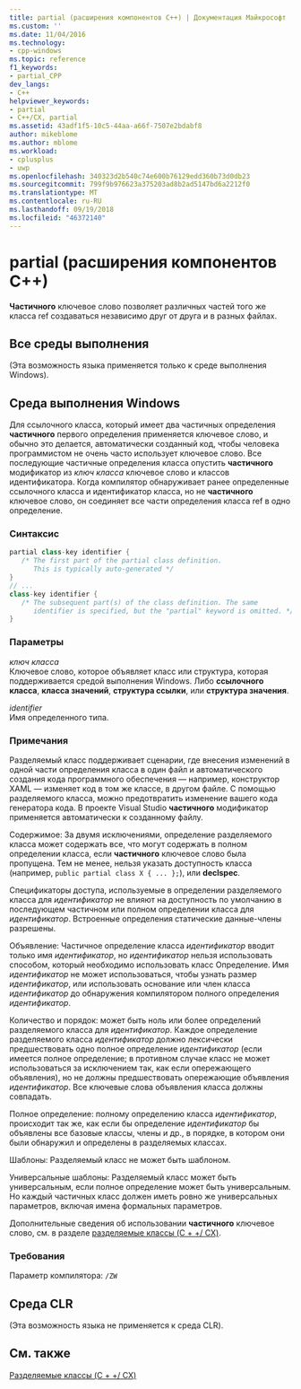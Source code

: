 ```yaml
---
title: partial (расширения компонентов C++) | Документация Майкрософт
ms.custom: ''
ms.date: 11/04/2016
ms.technology:
- cpp-windows
ms.topic: reference
f1_keywords:
- partial_CPP
dev_langs:
- C++
helpviewer_keywords:
- partial
- C++/CX, partial
ms.assetid: 43adf1f5-10c5-44aa-a66f-7507e2bdabf8
author: mikeblome
ms.author: mblome
ms.workload:
- cplusplus
- uwp
ms.openlocfilehash: 340323d2b540c74e600b76129edd360b73d0db23
ms.sourcegitcommit: 799f9b976623a375203ad8b2ad5147bd6a2212f0
ms.translationtype: MT
ms.contentlocale: ru-RU
ms.lasthandoff: 09/19/2018
ms.locfileid: "46372140"
---
```

# <a name="partial--c-component-extensions"></a>partial (расширения компонентов C++)

**Частичного** ключевое слово позволяет различных частей того же класса ref создаваться независимо друг от друга и в разных файлах.

## <a name="all-runtimes"></a>Все среды выполнения

(Эта возможность языка применяется только к среде выполнения Windows).

## <a name="windows-runtime"></a>Среда выполнения Windows

Для ссылочного класса, который имеет два частичных определения **частичного** первого определения применяется ключевое слово, и обычно это делается, автоматически созданный код, чтобы человека программистом не очень часто использует ключевое слово. Все последующие частичные определения класса опустить **частичного** модификатор из *ключ класса* ключевое слово и классов идентификатора. Когда компилятор обнаруживает ранее определенные ссылочного класса и идентификатор класса, но не **частичного** ключевое слово, он соединяет все части определения класса ref в одно определение.

### <a name="syntax"></a>Синтаксис

```cpp
partial class-key identifier {
   /* The first part of the partial class definition. 
      This is typically auto-generated */
}
// ...
class-key identifier {
   /* The subsequent part(s) of the class definition. The same 
      identifier is specified, but the "partial" keyword is omitted. */
}
```

### <a name="parameters"></a>Параметры

*ключ класса*<br/>
Ключевое слово, которое объявляет класс или структура, которая поддерживается средой выполнения Windows. Либо **ссылочного класса**, **класса значений**, **структура ссылки**, или **структура значения**.

*identifier*<br/>
Имя определенного типа.

### <a name="remarks"></a>Примечания

Разделяемый класс поддерживает сценарии, где внесения изменений в одной части определения класса в один файл и автоматического создания кода программного обеспечения — например, конструктор XAML — изменяет код в том же классе, в другом файле. С помощью разделяемого класса, можно предотвратить изменение вашего кода генератора кода. В проекте Visual Studio **частичного** модификатор применяется автоматически к созданному файлу.

Содержимое: За двумя исключениями, определение разделяемого класса может содержать все, что могут содержать в полном определении класса, если **частичного** ключевое слово была пропущена. Тем не менее, нельзя указать доступность класса (например, `public partial class X { ... };`), или **declspec**.

Спецификаторы доступа, используемые в определении разделяемого класса для *идентификатор* не влияют на доступность по умолчанию в последующем частичном или полном определении класса для *идентификатор*. Встроенные определения статические данные-члены разрешены.

Объявление: Частичное определение класса *идентификатор* вводит только имя *идентификатор*, но *идентификатор* нельзя использовать способом, который необходимо использовать класс Определение. Имя *идентификатор* не может использоваться, чтобы узнать размер *идентификатор*, или использовать основание или член класса *идентификатор* до обнаружения компилятором полного определения *идентификатор*.

Количество и порядок: может быть ноль или более определений разделяемого класса для *идентификатор*. Каждое определение разделяемого класса *идентификатор* должно лексически предшествовать одно полное определение *идентификатор* (если имеется полное определение; в противном случае класс не может использоваться за исключением так, как если опережающего объявления), но не должны предшествовать опережающие объявления *идентификатор*. Все ключевые слова объявления класса должны совпадать.

Полное определение: полному определению класса *идентификатор*, происходит так же, как если бы определение *идентификатор* бы объявлены все базовые классы, члены и др., в порядке, в котором они были обнаружил и определены в разделяемых классах.

Шаблоны: Разделяемый класс не может быть шаблоном.

Универсальные шаблоны: Разделяемый класс может быть универсальным, если полное определение может быть универсальным. Но каждый частичных класс должен иметь ровно же универсальных параметров, включая имена формальных параметров.

Дополнительные сведения об использовании **частичного** ключевое слово, см. в разделе [разделяемые классы (C + +/ CX)](http://go.microsoft.com/fwlink/p/?LinkId=249023).

### <a name="requirements"></a>Требования

Параметр компилятора: `/ZW`

## <a name="common-language-runtime"></a>Среда CLR

(Эта возможность языка не применяется к среда CLR).

## <a name="see-also"></a>См. также

[Разделяемые классы (C + +/ CX)](http://go.microsoft.com/fwlink/p/?LinkId=249023)
